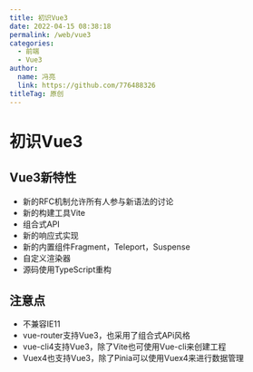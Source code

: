 ```yaml
---
title: 初识Vue3
date: 2022-04-15 08:38:18
permalink: /web/vue3
categories: 
  - 前端
  - Vue3
author: 
  name: 冯亮
  link: https://github.com/776488326
titleTag: 原创
---
```

# 初识Vue3

## Vue3新特性

- 新的RFC机制允许所有人参与新语法的讨论
- 新的构建工具Vite
- 组合式API
- 新的响应式实现
- 新的内置组件Fragment，Teleport，Suspense
- 自定义渲染器
- 源码使用TypeScript重构

## 注意点

- 不兼容IE11
- vue-router支持Vue3，也采用了组合式APi风格
- vue-cli4支持Vue3，除了Vite也可使用Vue-cli来创建工程
- Vuex4也支持Vue3，除了Pinia可以使用Vuex4来进行数据管理



